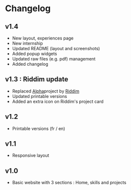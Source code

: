 # Changelog
<h2 id="v1_4">v1.4</h2>

- New layout, experiences page
- New internship
- Updated README (layout and screenshots)
- Added popup widgets
- Updated raw files (e.g. pdf) management
- Added changelog

<h2 id="v1_3">v1.3 : Riddim update</h2>

- Replaced [Alpha](https://github.com/Cc618/Alpha)project by [Riddim](https://github.com/Cc618/Riddim)
- Updated printable versions
- Added an extra icon on Riddim's project card

<h2 id="v1_2">v1.2</h2>

- Printable versions (fr / en)

<h2 id="v1_1">v1.1</h2>

- Responsive layout

<h2 id="v1_0">v1.0</h2>

- Basic website with 3 sections : Home, skills and projects
